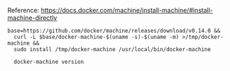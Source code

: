 
Reference: https://docs.docker.com/machine/install-machine/#install-machine-directly

    base=https://github.com/docker/machine/releases/download/v0.14.0 &&
      curl -L $base/docker-machine-$(uname -s)-$(uname -m) >/tmp/docker-machine &&
      sudo install /tmp/docker-machine /usr/local/bin/docker-machine
      
      docker-machine version
